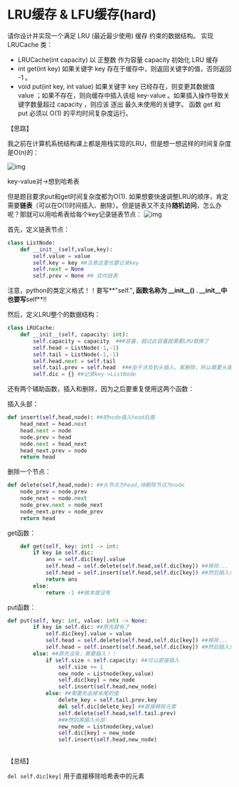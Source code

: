 # LRU缓存 & LFU缓存(hard) 

请你设计并实现一个满足  LRU (最近最少使用) 缓存 约束的数据结构。
实现 LRUCache 类：

- LRUCache(int capacity) 以 正整数 作为容量 capacity 初始化 LRU 缓存
- int get(int key) 如果关键字 key 存在于缓存中，则返回关键字的值，否则返回 -1 。
- void put(int key, int value) 如果关键字 key 已经存在，则变更其数据值 value ；如果不存在，则向缓存中插入该组 key-value 。如果插入操作导致关键字数量超过 capacity ，则应该 逐出 最久未使用的关键字。
  函数 get 和 put 必须以 O(1) 的平均时间复杂度运行。



【思路】

我之前在计算机系统结构课上都是用栈实现的LRU，但是想一想这样的时间复杂度是O(n)的：

![img](https://pic2.zhimg.com/80/v2-93c4187b6f50544389c61057f530ed3e_1440w.png)



key-value对->想到哈希表

但是题目要求put和get时间复杂度都为O(1). 如果想要快速调整LRU的顺序，肯定需要**链表**（可以在O(1)时间插入、删除）。但是链表又不支持**随机访问**，怎么办呢？那就可以用哈希表给每个key记录链表节点：
  ![img](https://pic2.zhimg.com/80/v2-61dcf813c8f586895ac9c40789d68c77_1440w.png)


  首先，定义链表节点：

```python
class ListNode:
    def __init__(self,value,key):
        self.value = value
        self.key = key ##注意这里也要记录key
        self.next = None
        self.prev = None ## 双向链表
```

注意，python的类定义格式！！要写**"self."**, 函数名称为 \_\_init\_\_() . \__init__中也要写**self**!! 

然后，定义LRU整个的数据结构：

```python
class LRUCache:
    def __init__(self, capacity: int):
        self.capacity = capacity  ###容量，超过此容量就需要LRU替换了
        self.head = ListNode(-1,-1)
        self.tail = ListNode(-1,-1) 
        self.head.next = self.tail
        self.tail.prev = self.head  ###由于涉及到头插入、尾删除，所以需要头尾哨兵
        self.dic = {} ##记录key->ListNode
```

 还有两个辅助函数，插入和删除，因为之后要重复使用这两个函数：

插入头部：

```python
def insert(self,head,node): ##把node插入head后面
    head_next = head.next
    head.next = node
    node.prev = head
    node.next = head_next
    head_next.prev = node
    return head
```

删除一个节点：

```python
def delete(self,head,node): ##头节点为head,待删除节点为node
    node_prev = node.prev
    node_next = node.next
    node_prev.next = node_next
    node_next.prev = node_prev
    return head
```

get函数：

```python
    def get(self, key: int) -> int:
        if key in self.dic:
            ans = self.dic[key].value
            self.head = self.delete(self.head,self.dic[key]) ##移除...
            self.head = self.insert(self.head,self.dic[key]) ##然后插入头部
            return ans
        else:
            return -1 ##根本就没有
```



put函数：

```python
def put(self, key: int, value: int) -> None:
        if key in self.dic: ##原先就有了
            self.dic[key].value = value
            self.head = self.delete(self.head,self.dic[key]) ##移除...
            self.head = self.insert(self.head,self.dic[key]) ##然后插入头部
        else: ##原先没有，需要插入！！
            if self.size < self.capacity: ##可以直接插入
                self.size += 1
                new_node = Listnode(key,value)
                self.dic[key] = new_node
                self.insert(self.head,new_node)
            else: ##需要先去掉末尾的值
                delete_key = self.tail.prev.key
                del self.dic[delete_key] ##直接移除元素
                self.delete(self.head,self.tail.prev)
                ###然后再插入头部
                new_node = Listnode(key,value)
                self.dic[key] = new_node
                self.insert(self.head,new_node)
                
```



【总结】

`del self.dic[key]` 用于直接移除哈希表中的元素

